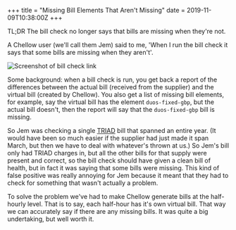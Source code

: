 +++
title = "Missing Bill Elements That Aren't Missing"
date = 2019-11-09T10:38:00Z
+++

TL;DR The bill check no longer says that bills are missing when they're not.

A Chellow user (we'll call them Jem) said to me, 'When I run the bill check it
says that some bills are missing when they aren't'.

![Screenshot of bill check link]({static}/images/2019/2019-11-09_screenshot1.png)

Some background: when a bill check is run, you get back a report of the
differences between the actual bill (received from the supplier) and the
virtual bill (created by Chellow). You also get a list of missing bill
elements, for example, say the virtual bill has the element `duos-fixed-gbp`,
but the actual bill doesn't, then the report will say that the `duos-fixed-gbp`
bill is missing.

So Jem was checking a single
[TRIAD](https://en.wikipedia.org/wiki/Electricity_billing_in_the_UK#Transmission_charges) bill that spanned an entire year. (It would have been so much easier
if the supplier had just made it span March, but then we have to deal with
whatever's thrown at us.) So Jem's bill only had TRIAD charges in, but all the
other bills for that supply were present and correct, so the bill check
should have given a clean bill of health, but in fact it was saying that some
bills were missing. This kind of false positive was really annoying for Jem
because it meant that they had to check for something that wasn't actually a
problem.

To solve the problem we've had to make Chellow generate bills at the
half-hourly level. That is to say, each half-hour has it's own virtual bill.
That way we can accurately say if there are any missing bills. It was quite a
big undertaking, but well worth it.
